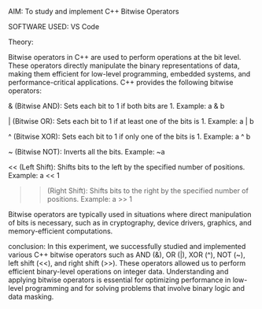 AIM:
To study and implement C++ Bitwise Operators

SOFTWARE USED:
VS Code

Theory:

Bitwise operators in C++ are used to perform operations at the bit level. These operators directly manipulate the binary representations of data, making them efficient for low-level programming, embedded systems, and performance-critical applications.
C++ provides the following bitwise operators:

& (Bitwise AND):
Sets each bit to 1 if both bits are 1.
Example: a & b

| (Bitwise OR):
Sets each bit to 1 if at least one of the bits is 1.
Example: a | b

^ (Bitwise XOR):
Sets each bit to 1 if only one of the bits is 1.
Example: a ^ b

~ (Bitwise NOT):
Inverts all the bits.
Example: ~a

<< (Left Shift):
Shifts bits to the left by the specified number of positions.
Example: a << 1

>> (Right Shift):
Shifts bits to the right by the specified number of positions.
Example: a >> 1

Bitwise operators are typically used in situations where direct manipulation of bits is necessary, such as in cryptography, device drivers, graphics, and memory-efficient computations.

conclusion:
In this experiment, we successfully studied and implemented various C++ bitwise operators such as AND (&), OR (|), XOR (^), NOT (~), left shift (<<), and right shift (>>). These operators allowed us to perform efficient binary-level operations on integer data. Understanding and applying bitwise operators is essential for optimizing performance in low-level programming and for solving problems that involve binary logic and data masking.

